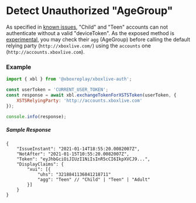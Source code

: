 # Detect Unauthorized "AgeGroup"

As specified in [known issues](https://github.com/XboxReplay/xboxlive-auth/tree/4.0.0/docs/06-Known_Issues.md), "Child" and "Teen" accounts can not authenticate without a valid "deviceToken". As the exposed method is [experimental](https://github.com/XboxReplay/xboxlive-auth/tree/4.0.0/docs/03-Experimental.md#method-experimental_createdummywin32devicetoken), you may check their `agg` (AgeGroup) before calling the default relying party (`http://xboxlive.com/`) using the `accounts` one (`http://accounts.xboxlive.com`).

### Example

```javascript
import { xbl } from '@xboxreplay/xboxlive-auth';

const userToken = 'CURRENT_USER_TOKEN';
const response = await xbl.exchangeTokenForXSTSToken(userToken, {
	XSTSRelyingParty: 'http://accounts.xboxlive.com'
});

console.info(response);
```

##### Sample Response

```
{
    "IssueInstant": "2021-01-14T18:55:20.0082007Z",
    "NotAfter": "2021-01-15T10:55:20.0082007Z",
    "Token": "eyJhbGciOiJIUzI1NiIsInR5cCI6IkpXVCJ9...",
    "DisplayClaims": {
        "xui": [{
            "uhs": "3218841136841218711"
            "agg": "Teen" // "Child" | "Teen" | "Adult"
        }]
    }
}
```
